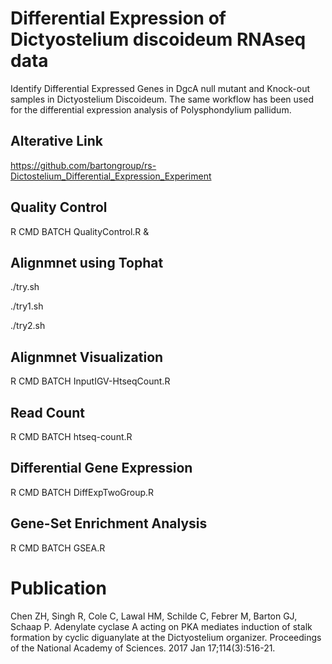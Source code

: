  
# Differential Expression of Dictyostelium discoideum RNAseq data
Identify Differential Expressed Genes in DgcA null mutant and Knock-out samples in Dictyostelium Discoideum. The same workflow has been used for the differential expression analysis of Polysphondylium pallidum.

## Alterative Link

https://github.com/bartongroup/rs-Dictostelium_Differential_Expression_Experiment

## Quality Control

  R CMD BATCH QualityControl.R &

## Alignmnet using Tophat

  ./try.sh
  
  ./try1.sh
  
  ./try2.sh
  
## Alignmnet Visualization

   R CMD BATCH InputIGV-HtseqCount.R

## Read Count

  R CMD BATCH htseq-count.R

## Differential Gene Expression

  R CMD BATCH DiffExpTwoGroup.R
  
## Gene-Set Enrichment Analysis

  R CMD BATCH GSEA.R
  
# Publication

Chen ZH, Singh R, Cole C, Lawal HM, Schilde C, Febrer M, Barton GJ, Schaap P. Adenylate cyclase A acting on PKA mediates induction of stalk formation by cyclic diguanylate at the Dictyostelium organizer. Proceedings of the National Academy of Sciences. 2017 Jan 17;114(3):516-21.
